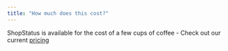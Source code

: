 ```yaml
---
title: "How much does this cost?"
---
```

ShopStatus is available for the cost of a few cups of coffee - Check out our current [pricing](/pricing)
